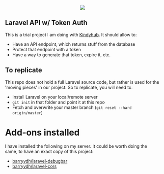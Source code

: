 <p align="center"><img src="https://laravel.com/assets/img/components/logo-laravel.svg"></p>

## Laravel API w/ Token Auth

This is a trial project I am doing with [Kindyhub](http://kindyhub.com.au). It should allow to:
- Have an API endpoint, which returns stuff from the database
- Protect that endpoint with a token
- Have a way to generate that token, expire it, etc.

## To replicate

This repo does not hold a full Laravel source code, but rather is used for the 'moving pieces' in our project. So to replicate, you will need to:
- Install Laravel on your local/remote server
- `git init` in that folder and point it at this repo
- Fetch and overwrite your master branch (`git reset --hard origin/master`)

# Add-ons installed

I have installed the following on my server. It could be worth doing the same, to have an exact copy of this project:
- [barryvdh/laravel-debugbar](https://github.com/barryvdh/laravel-debugbar)
- [barryvdh/laravel-cors](https://github.com/barryvdh/laravel-cors)
